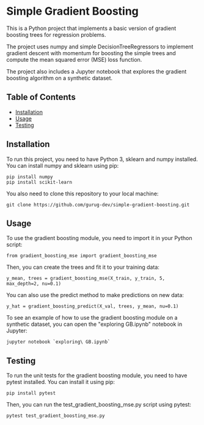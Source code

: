 # Simple Gradient Boosting

This is a Python project that implements a basic version of gradient boosting trees for regression problems. 

The project uses numpy and simple DecisionTreeRegressors to implement gradient descent with momentum for boosting the simple trees and compute the mean squared error (MSE) loss function. 

The project also includes a Jupyter notebook that explores the gradient boosting algorithm on a synthetic dataset.

## Table of Contents

- [Installation](#installation)
- [Usage](#usage)
- [Testing](#testing)

## Installation

To run this project, you need to have Python 3, sklearn and numpy installed. You can install numpy and sklearn using pip:

```
pip install numpy
pip install scikit-learn
```
You also need to clone this repository to your local machine:
```
git clone https://github.com/gurug-dev/simple-gradient-boosting.git
```
## Usage
To use the gradient boosting module, you need to import it in your Python script:
```
from gradient_boosting_mse import gradient_boosting_mse
```
Then, you can create the trees and fit it to your training data:
```
y_mean, trees = gradient_boosting_mse(X_train, y_train, 5, max_depth=2, nu=0.1)
```
You can also use the predict method to make predictions on new data:
```
y_hat = gradient_boosting_predict(X_val, trees, y_mean, nu=0.1)
```
To see an example of how to use the gradient boosting module on a synthetic dataset, you can open the "exploring GB.ipynb" notebook in Jupyter:
```
jupyter notebook `exploring\ GB.ipynb`
```
## Testing
To run the unit tests for the gradient boosting module, you need to have pytest installed. You can install it using pip:
```
pip install pytest
```
Then, you can run the test_gradient_boosting_mse.py script using pytest:
```
pytest test_gradient_boosting_mse.py
```
